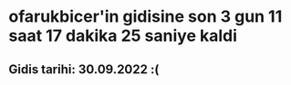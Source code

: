 # ofarukbicer'in gidisine son 3 gun 11 saat 17 dakika 25 saniye kaldi

## Gidis tarihi: 30.09.2022 :(